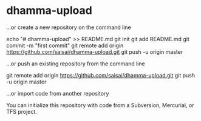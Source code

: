 # dhamma-upload

…or create a new repository on the command line

echo "# dhamma-upload" >> README.md
git init
git add README.md
git commit -m "first commit"
git remote add origin https://github.com/saisai/dhamma-upload.git
git push -u origin master

…or push an existing repository from the command line

git remote add origin https://github.com/saisai/dhamma-upload.git
git push -u origin master

…or import code from another repository

You can initialize this repository with code from a Subversion, Mercurial, or TFS project.

